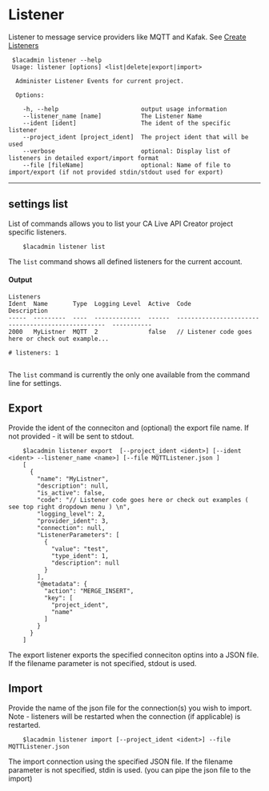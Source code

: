 # Listener
Listener to message service providers like MQTT and Kafak.
See [Create Listeners](https://docops.ca.com/ca-live-api-creator/4-0/en/creating-listeners)
```
 $lacadmin listener --help
 Usage: listener [options] <list|delete|export|import>

  Administer Listener Events for current project.

  Options:

    -h, --help                       output usage information
    --listener_name [name]           The Listener Name
    --ident [ident]                  The ident of the specific listener
    --project_ident [project_ident]  The project ident that will be used
    --verbose                        optional: Display list of listeners in detailed export/import format
    --file [fileName]                optional: Name of file to import/export (if not provided stdin/stdout used for export)

```


***
## settings list
List of commands allows you to list your CA Live API Creator project specific listeners. 

```
    $lacadmin listener list
```

The `list` command shows all defined listeners for the current account.

#### Output
```
Listeners                                                                                                                                                                              
Ident  Name       Type  Logging Level  Active  Code                                                Description
-----  ---------  ----  -------------  ------  --------------------------------------------------  -----------
2000   MyListner  MQTT  2              false   // Listener code goes here or check out example...             

# listeners: 1                      
                                                                               
```

The `list` command is currently the only one available from the command line for
settings. 

## Export
Provide the ident of the conneciton and (optional) the export file name. If not provided - it will be sent to stdout.
```
    $lacadmin listener export  [--project_ident <ident>] [--ident <ident> --listener_name <name>] [--file MQTTListener.json ]
    [
      {
        "name": "MyListner",
        "description": null,
        "is_active": false,
        "code": "// Listener code goes here or check out examples ( see top right dropdown menu ) \n",
        "logging_level": 2,
        "provider_ident": 3,
        "connection": null,
        "ListenerParameters": [
          {
            "value": "test",
            "type_ident": 1,
            "description": null
          }
        ],
        "@metadata": {
          "action": "MERGE_INSERT",
          "key": [
            "project_ident",
            "name"
          ]
        }
      }
    ]

```
The export listener exports the specified conneciton optins into a JSON file. If the filename parameter is not specified, stdout is used.

## Import
Provide the name of the json file for the connection(s) you wish to import. 
Note - listeners will be restarted when the connection (if applicable) is restarted.
```
    $lacadmin listener import [--project_ident <ident>] --file MQTTListener.json
```
The import connection using the specified JSON file. If the filename parameter is not specified, stdin is used. (you can pipe the json file to the import)

